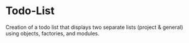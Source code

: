 # Todo-List
Creation of a todo list that displays two separate lists (project &amp; general) using objects, factories, and modules.
